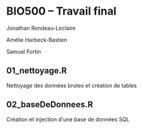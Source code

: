 # BIO500 – Travail final

Jonathan Rondeau-Leclaire

Amélie Harbeck-Bastien

Samuel Fortin

## 01_nettoyage.R 
Nettoyage des données brutes et création de tables

## 02_baseDeDonnees.R
Création et injection d'une base de données SQL

